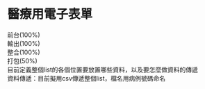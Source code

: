 # 醫療用電子表單
前台(100%)   
輸出(100%)  
整合(100%)  
打包(50%)  
目前定義整個list的各個位置要放置哪些資料，以及要怎麼做資料的傳遞  
資料傳遞：目前擬用csv傳遞整個list，檔名用病例號碼命名
